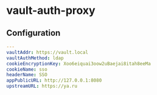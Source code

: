 # vault-auth-proxy

## Configuration

```yaml
---
vaultAddr: https://vault.local
vaultAuthMethod: ldap
cookieEncryptionKey: Xoo6eiquai3oow2uBaejai8itah8eeMa
cookieName: sso
headerName: SSO
appPublicURL: http://127.0.0.1:8080
upstreamURL: https://ya.ru
```
